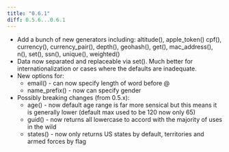 ```yaml
---
title: "0.6.1"
diff: 0.5.6...0.6.1
---
```


* Add a bunch of new generators including: altitude(), apple\_token() cpf(), currency(), currency_pair(), depth(), geohash(), get(), mac\_address(), n(), set(), ssn(), unique(), weighted()
* Data now separated and replaceable via set(). Much better for internationalization or cases where the defaults are inadequate.
* New options for:
  * email() - can now specify length of word before @
  * name_prefix() - now can specify gender
* Possibly breaking changes (from 0.5.x):
  * age() - now default age range is far more sensical but this means it is generally lower (default max used to be 120 now only 65)
  * guid() - now returns all lowercase to accord with the majority of uses in the wild
  * states() - now only returns US states by default, territories and armed forces by flag
